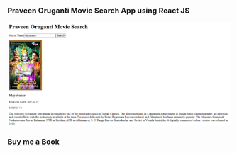 ### Praveen Oruganti Movie Search App using React JS
 
 ![screenshot of the app](https://raw.githubusercontent.com/praveenoruganti/praveenoruganti-reactjs/master/0_Projects/praveenoruganti-movie-search-app/src/images/screenshot.PNG "Movie Search App")


### [Buy me a Book](https://bit.ly/388sUbE)


